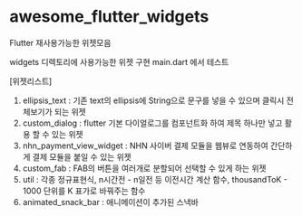 # awesome_flutter_widgets

Flutter 재사용가능한 위젯모음

widgets 디렉토리에 사용가능한 위젯 구현
main.dart 에서 테스트

[위젯리스트]
1. ellipsis_text : 기존 text의 ellipsis에 String으로 문구를 넣을 수 있으며 클릭시 전체보기가 되는 위젯
2. custom_dialog : flutter 기본 다이얼로그를 컴포넌트화 하여 제목 하나만 넣고 활용 할 수 있는 위젯
3. nhn_payment_view_widget : NHN 사이버 결제 모듈을 웹뷰로 연동하여 간단하게 결제 모듈을 붙일 수 있는 위젯
4. custom_fab : FAB의 버튼을 여러개로 분할되어 선택할 수 있게 하는 위젯
5. util : 각종 정규표현식, n시간전 - n일전 등 이전시간 계산 함수, thousandToK - 1000 단위를 K 표가로 바꿔주는 함수
6. animated_snack_bar : 애니메이션이 추가된 스낵바
